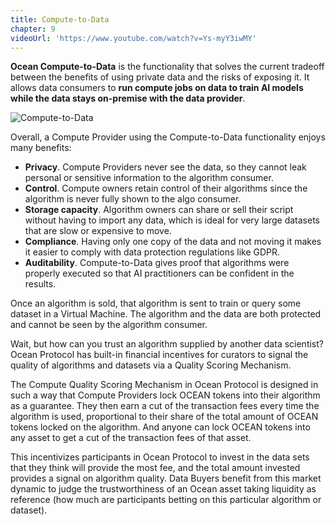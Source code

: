 ```yaml
---
title: Compute-to-Data
chapter: 9
videoUrl: 'https://www.youtube.com/watch?v=Ys-myY3iwMY'
---
```


**Ocean Compute-to-Data** is the functionality that solves the current tradeoff between the benefits of using private data and the risks of exposing it. It allows data consumers to **run compute jobs on data to train AI models while the data stays on-premise with the data provider**.

![Compute-to-Data](https://raw.githubusercontent.com/deltaDAO/files/main/C2D_full.JPG)

Overall, a Compute Provider using the Compute-to-Data functionality enjoys many benefits:

- **Privacy**. Compute Providers never see the data, so they cannot leak personal or sensitive information to the algorithm consumer.
- **Control**. Compute owners retain control of their algorithms since the algorithm is never fully shown to the algo consumer.
- **Storage capacity**. Algorithm owners can share or sell their script without having to import any data, which is ideal for very large datasets that are slow or expensive to move.
- **Compliance**. Having only one copy of the data and not moving it makes it easier to comply with data protection regulations like GDPR.
- **Auditability**. Compute-to-Data gives proof that algorithms were properly executed so that AI practitioners can be confident in the results.

Once an algorithm is sold, that algorithm is sent to train or query some dataset in a Virtual Machine. The algorithm and the data are both protected and cannot be seen by the algorithm consumer.

Wait, but how can you trust an algorithm supplied by another data scientist? Ocean Protocol has built-in financial incentives for curators to signal the quality of algorithms and datasets via a Quality Scoring Mechanism.

The Compute Quality Scoring Mechanism in Ocean Protocol is designed in such a way that Compute Providers lock OCEAN tokens into their algorithm as a guarantee. They then earn a cut of the transaction fees every time the algorithm is used, proportional to their share of the total amount of OCEAN tokens locked on the algorithm. And anyone can lock OCEAN tokens into any asset to get a cut of the transaction fees of that asset.

This incentivizes participants in Ocean Protocol to invest in the data sets that they think will provide the most fee, and the total amount invested provides a signal on algorithm quality. Data Buyers benefit from this market dynamic to judge the trustworthiness of an Ocean asset taking liquidity as reference (how much are participants betting on this particular algorithm or dataset).

